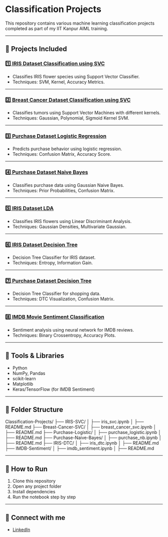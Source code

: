 # Classification Projects

This repository contains various machine learning classification projects completed as part of my IIT Kanpur AIML training.

---

## 📌 Projects Included

### [1️⃣ IRIS Dataset Classification using SVC](./IRIS-SVC/README.md)
- Classifies IRIS flower species using Support Vector Classifier.
- Techniques: SVM, Kernel, Accuracy Metrics.

---

### [2️⃣ Breast Cancer Dataset Classification using SVC](./Breast-Cancer-SVC/README.md)
- Classifies tumors using Support Vector Machines with different kernels.
- Techniques: Gaussian, Polynomial, Sigmoid Kernel SVM.

---

### [3️⃣ Purchase Dataset Logistic Regression](./Purchase-Logistic/README.md)
- Predicts purchase behavior using logistic regression.
- Techniques: Confusion Matrix, Accuracy Score.

---

### [4️⃣ Purchase Dataset Naive Bayes](./Purchase-Naive-Bayes/README.md)
- Classifies purchase data using Gaussian Naive Bayes.
- Techniques: Prior Probabilities, Confusion Matrix.

---

### [5️⃣ IRIS Dataset LDA](./IRIS-LDA/README.md)
- Classifies IRIS flowers using Linear Discriminant Analysis.
- Techniques: Gaussian Densities, Multivariate Gaussian.

---

### [6️⃣ IRIS Dataset Decision Tree](./IRIS-DTC/README.md)
- Decision Tree Classifier for IRIS dataset.
- Techniques: Entropy, Information Gain.

---

### [7️⃣ Purchase Dataset Decision Tree](./Purchase-DTC/README.md)
- Decision Tree Classifier for shopping data.
- Techniques: DTC Visualization, Confusion Matrix.

---

### [8️⃣ IMDB Movie Sentiment Classification](./IMDB-Sentiment/README.md)
- Sentiment analysis using neural network for IMDB reviews.
- Techniques: Binary Crossentropy, Accuracy Plots.

---

## 🧰 Tools & Libraries

- Python
- NumPy, Pandas
- scikit-learn
- Matplotlib
- Keras/TensorFlow (for IMDB Sentiment)

---

## 📂 Folder Structure

Classification-Projects/
├── IRIS-SVC/
│   ├── iris_svc.ipynb
│   ├── README.md
├── Breast-Cancer-SVC/
│   ├── breast_cancer_svc.ipynb
│   ├── README.md
├── Purchase-Logistic/
│   ├── purchase_logistic.ipynb
│   ├── README.md
├── Purchase-Naive-Bayes/
│   ├── purchase_nb.ipynb
│   ├── README.md
├── IRIS-DTC/
│   ├── iris_dtc.ipynb
│   ├── README.md
├── IMDB-Sentiment/
│   ├── imdb_sentiment.ipynb
│   ├── README.md


---

## 🚀 How to Run

1. Clone this repository
2. Open any project folder
3. Install dependencies
4. Run the notebook step by step

---

## 🔗 Connect with me

- [LinkedIn](https://www.linkedin.com/in/www.linkedin.com/in/kushagarakhanna)
